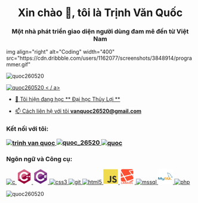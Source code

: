<h1 align = "center"> Xin chào 👋, tôi là Trịnh Văn Quốc </h1>
<h3 align = "center"> Một nhà phát triển giao diện người dùng đam mê đến từ Việt Nam </h3>
img align="right" alt="Coding" width="400" src="https://cdn.dribbble.com/users/1162077/screenshots/3848914/programmer.gif"

<p align = "left"> <img src = "https://komarev.com/ghpvc/?username=quoc260520&label=Profile%20views&color=0e75b6&style=flat" alt = "quoc260520" /> </p>

<p align = "left"> <a href = "https : //github.com/ryo-ma/github-profile-trophy "> <img src =" https://github-profile-trophy.vercel.app/?username=quoc260520 "alt =" quoc260520 "/> < / a> </p>

- 🌱 Tôi hiện đang học ** Đại học Thủy Lợi **

- 📫 Cách liên hệ với tôi **vanquoc26520@gmail.com**

<h3 align = "left"> Kết nối với tôi: </ h3>
<p align = "left">
<a href="https://fb.com/trinh van quoc" target="blank"> <img align = "center" src = "https://raw.githubusercontent.com/rahuldkjain/github-profile-readme -generator / master / src / images / icon / Social / facebook.svg "alt =" trinh van quoc "height =" 30 "width =" 40 "/> </a>
<a href =" https: // instagram .com / quoc_26520 "target =" blank "> <img align =" center "src =" https://raw.githubusercontent.com/rahuldkjain/github-profile-readme-generator/master/src/images/icons/Social /instagram.svg "alt =" quoc_26520 "height =" 30 "width =" 40 "/> </a>
<a href="https://discord.gg/quoc" target="blank"> <img align = "center" src = "https: //raw.githubusercontent.com / rahuldkjain / github-profile-readme-generate / master / src / images / icon / Social / discord.svg "alt =" quoc "height =" 30 "width =" 40 "/> </a>
</ p >

<h3 align = "left"> Ngôn ngữ và Công cụ: </h3>
<p align = "left"> <a href="https://www.cprogramming.com/" target="_blank" rel="noreferrer"> <img src = "https://raw.githubusercontent.com/ devicons / devicon / master / icon / c / c-original.svg "alt =" c "width =" 40 "height =" 40 "/> </a> <a href =" https: //www.w3schools. com / cpp / "target =" _ blank "rel =" noreferrer "> <img src =" https://raw.githubusercontent.com/devicons/devicon/master/icons/cplusplus/cplusplus-original.svg "alt =" cplusplus "width =" 40 "height =" 40 "/> </a> <a href="https://www.w3schools.com/cs/" target="_blank" rel="noreferrer"> <img src = "https://raw.githubusercontent.com/devicons/devicon/master/icons/csharp/csharp-original.svg "alt =" csharp "width =" 40 "height =" 40 "/> </a> <a href = "https://www.w3schools.com/css/" target = "_ blank" rel = "noreferrer"> <img src = "https://raw.githubusercontent.com/devicons/devicon/master/icons/css3 /css3-original-wordmark.svg "alt =" css3 "width =" 40 "height =" 40 "/> </a> <a href =" https://git-scm.com/ "target =" _ blank "rel =" noreferrer "> <img src =" https://www.vectorlogo.zone/logos/git-scm/git-scm-icon.svg "alt =" git "width =" 40 "height =" 40 "/> </a> <a href = "https://www.w3.org/html/" target = "_ blank" rel = "noreferrer"> <img src = "https://raw.githubusercontent.com/devicons/devicon/master/icons /html5/html5-original-wordmark.svg "alt =" html5 "width =" 40 "height =" 40 "/> </a> <a href =" https://developer.mozilla.org/en-US / docs / Web / JavaScript "target =" _ blank "rel =" noreferrer "> <img src =" https://raw.githubusercontent.com/devicons/devicon/master/icons/javascript/javascript-original.svg "alt = "javascript" width = "40" height = "40" /> </a> <a href="https://laravel.com/" target="_blank" rel="noreferrer"> <img src = " https://raw.githubusercontent.com/devicons/devicon/master/icons/laravel/laravel-plain-wordmark.svg "alt =" laravel "width =" 40 "height =" 40 "/> </a> <a href = "https://www.microsoft.com/en-us/sql-server" target = "_ blank" rel = "noreferrer"> <img src = "https://www.svgrepo.com/show/303229/ microsoft-sql-server-logo.svg "alt =" mssql "width =" 40 "height =" 40 "/> </a> <a href =" https://www.mysql.com/ "target =" _blank "rel =" noreferrer "> <img src =" https://raw.githubusercontent.com/devicons/devicon/master/icons/mysql/mysql-original-wordmark.svg "alt =" mysql "width =" 40 "height =" 40 "/> </ a> <a href="https://www.php.net" target="_blank" rel="noreferrer"> <img src = "https://raw.githubusercontent.com/devicons/devicon/master/ biểu tượng / php / php-original.svg "alt =" php "width =" 40 "height =" 40 "/> </a> </p>

<p> <img align = "center" src = "https://github-readme-stats.vercel.app/api/top-langs?username=quoc260520&show_icons=true&locale=vi&layout=compact" alt = "quoc260520" /> </p>

